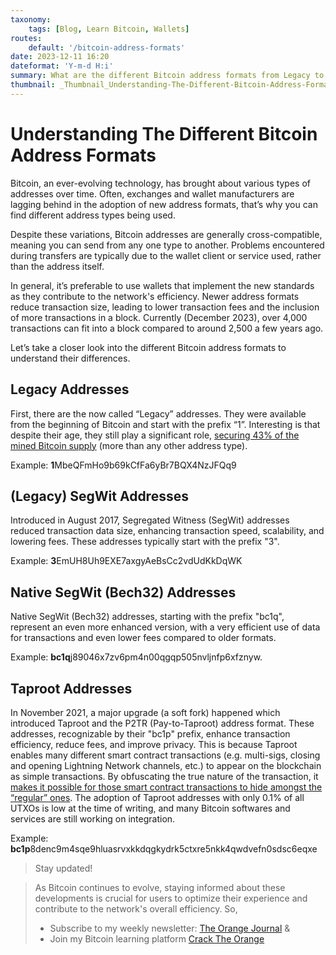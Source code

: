 ```yaml
---
taxonomy:
    tags: [Blog, Learn Bitcoin, Wallets]
routes:
    default: '/bitcoin-address-formats'
date: 2023-12-11 16:20
dateformat: 'Y-m-d H:i'
summary: What are the different Bitcoin address formats from Legacy to SegWit to Bech32 bc1q and Taproot bc1p with their impact on efficiency and privacy.
thumbnail: _Thumbnail_Understanding-The-Different-Bitcoin-Address-Formats.jpeg
---
```


# Understanding The Different Bitcoin Address Formats

Bitcoin, an ever-evolving technology, has brought about various types of addresses over time. Often, exchanges and wallet manufacturers are lagging behind in the adoption of new address formats, that’s why you can find different address types being used. 

Despite these variations, Bitcoin addresses are generally cross-compatible, meaning you can send from any one type to another. Problems encountered during transfers are typically due to the wallet client or service used, rather than the address itself.

In general, it’s preferable to use wallets that implement the new standards as they contribute to the network's efficiency. Newer address formats reduce transaction size, leading to lower transaction fees and the inclusion of more transactions in a block. Currently (December 2023), over 4,000 transactions can fit into a block compared to around 2,500 a few years ago.

Let’s take a closer look into the different Bitcoin address formats to understand their differences. 

## Legacy Addresses
First, there are the now called  “Legacy” addresses. They were available from the beginning of Bitcoin and start with the prefix “1”. Interesting is that despite their age, they still play a significant role, [securing 43% of the mined Bitcoin supply](https://unchained.com/blog/bitcoin-address-types-compared/) (more than any other address type).

Example: **1**MbeQFmHo9b69kCfFa6yBr7BQX4NzJFQq9


## (Legacy) SegWit Addresses

Introduced in August 2017, Segregated Witness (SegWit) addresses reduced transaction data size, enhancing transaction speed, scalability, and lowering fees. These addresses typically start with the prefix "3". 

Example: **3**EmUH8Uh9EXE7axgyAeBsCc2vdUdKkDqWK


## Native SegWit (Bech32) Addresses

Native SegWit (Bech32) addresses, starting with the prefix "bc1q", represent an even more enhanced version, with a very efficient use of data for transactions and even lower fees compared to older formats. 

Example: **bc1q**j89046x7zv6pm4n00qgqp505nvljnfp6xfznyw.


## Taproot Addresses

In November 2021, a major upgrade (a soft fork) happened which introduced Taproot and the P2TR (Pay-to-Taproot) address format. These addresses, recognizable by their "bc1p" prefix, enhance transaction efficiency, reduce fees, and improve privacy. This is because Taproot enables many different smart contract transactions (e.g. multi-sigs, closing and opening Lightning Network channels, etc.) to appear on the blockchain as simple transactions. By obfuscating the true nature of the transaction, it [makes it possible for those smart contract transactions to hide amongst the “regular” ones](https://braiins.com/blog/explain-like-im-not-a-developer-taproot-privacy).
The adoption of Taproot addresses with only 0.1% of all UTXOs is low at the time of writing, and many Bitcoin softwares and services are still working on integration.

Example: **bc1p**8denc9m4sqe9hluasrvxkkdqgkydrk5ctxre5nkk4qwdvefn0sdsc6eqxe


> Stay updated!

> As Bitcoin continues to evolve, staying informed about these developments is crucial for users to optimize their experience and contribute to the network's overall efficiency. So, 
> * Subscribe to my weekly newsletter: [The Orange Journal](https://anita.link/news) &
> * Join my Bitcoin learning platform [Crack The Orange](https://cracktheorange.com)
